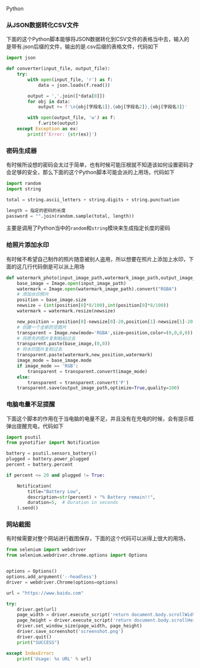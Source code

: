 Python
<a name="dXnS3"></a>
### 从JSON数据转化CSV文件
下面的这个Python脚本能够将JSON数据转化到CSV文件的表格当中去，输入的是带有.json后缀的文件，输出的是.csv后缀的表格文件，代码如下
```python
import json

def converter(input_file, output_file):
    try:
        with open(input_file, 'r') as f:
            data = json.loads(f.read())

        output = ','.join([*data[0]])
        for obj in data:
            output += f'\n{obj[字段名1]},{obj[字段名2]},{obj[字段名3]}'

        with open(output_file, 'w') as f:
            f.write(output)
    except Exception as ex:
        print(f'Error: {str(ex)}')
```
<a name="waaH1"></a>
### 密码生成器
有时候所设想的密码会太过于简单，也有时候可能压根就不知道该如何设置密码才会足够的安全，那么下面的这个Python脚本可能会派的上用场，代码如下
```python
import random
import string

total = string.ascii_letters + string.digits + string.punctuation

length = 指定的密码的长度
password = "".join(random.sample(total, length))
```
主要是调用了Python当中的`random`和`string`模块来生成指定长度的密码
<a name="oHbVa"></a>
### 给照片添加水印
有时候不希望自己制作的照片随意被别人盗用，所以想要在照片上添加上水印，下面的这几行代码倒是可以派上用场
```python
def watermark_photo(input_image_path,watermark_image_path,output_image_path):
    base_image = Image.open(input_image_path)
    watermark = Image.open(watermark_image_path).convert("RGBA")
    # 添加水印照片
    position = base_image.size
    newsize = (int(position[0]*8/100),int(position[0]*8/100))
    watermark = watermark.resize(newsize)

    new_position = position[0]-newsize[0]-20,position[1]-newsize[1]-20
    # 创建一个全新的空图片
    transparent = Image.new(mode='RGBA',size=position,color=(0,0,0,0))
    # 将原先的图片复制粘贴过去
    transparent.paste(base_image,(0,0))
    # 将水印图片复制过去
    transparent.paste(watermark,new_position,watermark)
    image_mode = base_image.mode
    if image_mode == 'RGB':
        transparent = transparent.convert(image_mode)
    else:
        transparent = transparent.convert('P')
    transparent.save(output_image_path,optimize=True,quality=100)
```
<a name="HxPpf"></a>
### 电脑电量不足提醒
下面这个脚本的作用在于当电脑的电量不足，并且没有在充电的时候，会有提示框弹出提醒充电，代码如下
```python
import psutil
from pynotifier import Notification

battery = psutil.sensors_battery()
plugged = battery.power_plugged
percent = battery.percent

if percent <= 20 and plugged != True:

    Notification(
        title="Battery Low",
        description=str(percent) + "% Battery remain!!",
        duration=5,  # Duration in seconds
    ).send()
```
<a name="MsGtq"></a>
### 网站截图
有时候需要对整个网站进行截图保存，下面的这个代码可以派得上很大的用场，
```python
from selenium import webdriver
from selenium.webdriver.chrome.options import Options


options = Options()
options.add_argument('--headless')
driver = webdriver.Chrome(options=options)

url = "https://www.baidu.com"

try:
    driver.get(url)
    page_width = driver.execute_script('return document.body.scrollWidth')
    page_height = driver.execute_script('return document.body.scrollHeight')
    driver.set_window_size(page_width, page_height)
    driver.save_screenshot('screenshot.png')
    driver.quit()
    print("SUCCESS")

except IndexError:
    print('Usage: %s URL' % url)
```
